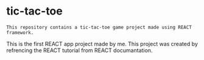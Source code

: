 # tic-tac-toe
    This repository contains a tic-tac-toe game project made using REACT framework.
This is the first REACT app project made by me.
This project was created by refrencing the REACT tutorial from REACT documantation.
